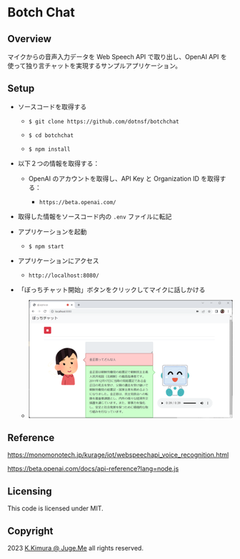 # Botch Chat


## Overview

マイクからの音声入力データを Web Speech API で取り出し、OpenAI API を使って独り言チャットを実現するサンプルアプリケーション。


## Setup

- ソースコードを取得する

  - `$ git clone https://github.com/dotnsf/botchchat`
  
  - `$ cd botchchat`

  - `$ npm install` 

- 以下２つの情報を取得する：

  - OpenAI のアカウントを取得し、API Key と Organization ID を取得する：

    - `https://beta.openai.com/`

- 取得した情報をソースコード内の `.env` ファイルに転記

- アプリケーションを起動

  - `$ npm start` 

- アプリケーションにアクセス

  - `http://localhost:8080/`

- 「ぼっちチャット開始」ボタンをクリックしてマイクに話しかける

  - ![サンプル](https://raw.githubusercontent.com/dotnsf/botchchat/main/public/imgs/sample.png)


## Reference

https://monomonotech.jp/kurage/iot/webspeechapi_voice_recognition.html

https://beta.openai.com/docs/api-reference?lang=node.js


## Licensing

This code is licensed under MIT.


## Copyright

2023  [K.Kimura @ Juge.Me](https://github.com/dotnsf) all rights reserved.
